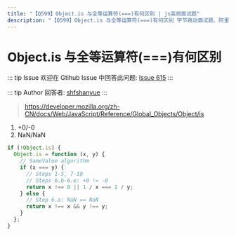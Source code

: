 ```yaml
---
title: "【Q599】Object.is 与全等运算符(===)有何区别 | js高频面试题"
description: "【Q599】Object.is 与全等运算符(===)有何区别 字节跳动面试题、阿里腾讯面试题、美团小米面试题。"
---
```


# Object.is 与全等运算符(===)有何区别

::: tip Issue
欢迎在 Gtihub Issue 中回答此问题: [Issue 615](https://github.com/shfshanyue/Daily-Question/issues/615)
:::

::: tip Author
回答者: [shfshanyue](https://github.com/shfshanyue)
:::

> https://developer.mozilla.org/zh-CN/docs/Web/JavaScript/Reference/Global_Objects/Object/is

1. +0/-0
2. NaN/NaN

```js
if (!Object.is) {
  Object.is = function (x, y) {
    // SameValue algorithm
    if (x === y) {
      // Steps 1-5, 7-10
      // Steps 6.b-6.e: +0 != -0
      return x !== 0 || 1 / x === 1 / y;
    } else {
      // Step 6.a: NaN == NaN
      return x !== x && y !== y;
    }
  };
}
```

